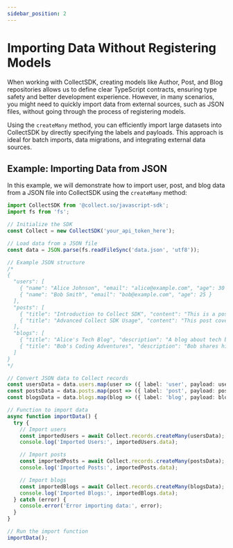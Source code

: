 ```yaml
---
sidebar_position: 2
---
```


# Importing Data Without Registering Models

When working with CollectSDK, creating models like Author, Post, and Blog repositories allows us to define clear TypeScript contracts, ensuring type safety and better development experience. However, in many scenarios, you might need to quickly import data from external sources, such as JSON files, without going through the process of registering models.

Using the `createMany` method, you can efficiently import large datasets into CollectSDK by directly specifying the labels and payloads. This approach is ideal for batch imports, data migrations, and integrating external data sources.

## Example: Importing Data from JSON
In this example, we will demonstrate how to import user, post, and blog data from a JSON file into CollectSDK using the `createMany` method:

```typescript
import CollectSDK from '@collect.so/javascript-sdk';
import fs from 'fs';

// Initialize the SDK
const Collect = new CollectSDK('your_api_token_here');

// Load data from a JSON file
const data = JSON.parse(fs.readFileSync('data.json', 'utf8'));

// Example JSON structure
/*
{
  "users": [
    { "name": "Alice Johnson", "email": "alice@example.com", "age": 30 },
    { "name": "Bob Smith", "email": "bob@example.com", "age": 25 }
  ],
  "posts": [
    { "title": "Introduction to Collect SDK", "content": "This is a post about Collect SDK...", "authorEmail": "alice@example.com" },
    { "title": "Advanced Collect SDK Usage", "content": "This post covers advanced usage of Collect SDK...", "authorEmail": "bob@example.com" }
  ],
  "blogs": [
    { "title": "Alice's Tech Blog", "description": "A blog about tech by Alice.", "ownerEmail": "alice@example.com" },
    { "title": "Bob's Coding Adventures", "description": "Bob shares his coding journey.", "ownerEmail": "bob@example.com" }
  ]
}
*/

// Convert JSON data to Collect records
const usersData = data.users.map(user => ({ label: 'user', payload: user }));
const postsData = data.posts.map(post => ({ label: 'post', payload: post }));
const blogsData = data.blogs.map(blog => ({ label: 'blog', payload: blog }));

// Function to import data
async function importData() {
  try {
    // Import users
    const importedUsers = await Collect.records.createMany(usersData);
    console.log('Imported Users:', importedUsers.data);

    // Import posts
    const importedPosts = await Collect.records.createMany(postsData);
    console.log('Imported Posts:', importedPosts.data);

    // Import blogs
    const importedBlogs = await Collect.records.createMany(blogsData);
    console.log('Imported Blogs:', importedBlogs.data);
  } catch (error) {
    console.error('Error importing data:', error);
  }
}

// Run the import function
importData();
```
